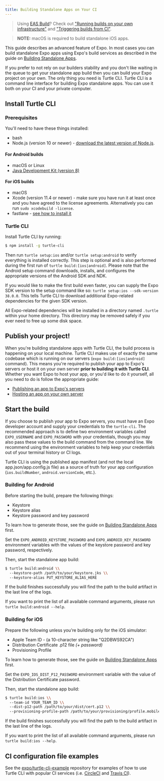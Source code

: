 ```yaml
---
title: Building Standalone Apps on Your CI
---
```


> Using [EAS Build](/build/introduction.md)? Check out ["Running builds on your own infrastructure"](/build-reference/local-builds.md) and ["Triggering builds from CI"](/build/building-on-ci.md).

> **NOTE:** macOS is required to build standalone iOS apps.

This guide describes an advanced feature of Expo. In most cases you can build
standalone Expo apps using Expo's build services as described in the guide
on [Building Standalone Apps](building-standalone-apps.md).

If you prefer to not rely on our builders stability and you don't like waiting
in the queue to get your standalone app build then you can build your Expo
project on your own. The only thing you need is Turtle CLI. Turtle CLI is
a command line interface for building Expo standalone apps. You can use it
both on your CI and your private computer.

## Install Turtle CLI

### Prerequisites

You'll need to have these things installed:

- bash
- Node.js (version 10 or newer) - [download the latest version of Node.js](https://nodejs.org/en/).

#### For Android builds

- macOS or Linux
- [Java Development Kit (version 8)](https://jdk.java.net/)

#### For iOS builds

- macOS
- Xcode (version 11.4 or newer) - make sure you have run it at least once
  and you have agreed to the license agreements. Alternatively you can run `sudo xcodebuild -license`.
- fastlane - [see how to install it](https://docs.fastlane.tools/getting-started/ios/setup/#installing-fastlane)

### Turtle CLI

Install Turtle CLI by running:

```sh
$ npm install -g turtle-cli
```

Then run `turtle setup:ios` and/or `turtle setup:android` to verify everything
is installed correctly. This step is optional and is also performed during
the first run of `turtle build:[ios|android]`. Please note that the Android setup command
downloads, installs, and configures the appropriate versions of the Android SDK
and NDK.

If you would like to make the first build even faster, you can supply the Expo
SDK version to the setup command like so: `turtle setup:ios --sdk-version 38.0.0`.
This tells Turtle CLI to download additional Expo-related dependencies for
the given SDK version.

All Expo-related dependencies will be installed in a directory named `.turtle`
within your home directory. This directory may be removed safely if you ever
need to free up some disk space.

## Publish your project!

When you're building standalone apps with Turtle CLI, the build process is happening on your local machine.
Turtle CLI makes use of exactly the same codebase which is running on our servers (`expo build:[ios|android]` command).
This means you're required to publish your app to Expo's servers or host it on your own server **prior to building it with Turtle CLI**.
Whether you want Expo to host your app, or you'd like to do it yourself, all you need to do is follow the appropriate guide:

- [Publishing an app to Expo's servers](/workflow/publishing.md)
- [Hosting an app on your own server](/distribution/hosting-your-app.md)

## Start the build

If you choose to publish your app to Expo servers, you must have an Expo
developer account and supply your credentials to the `turtle-cli`.
The recommended approach is to define two environment variables called
`EXPO_USERNAME` and `EXPO_PASSWORD` with your credentials, though you may also
pass these values to the build command from the command line. We recommend
using the environment variables to help keep your credentials out of your
terminal history or CI logs.

Turtle CLI is using the published app manifest (and not the local app.json/app.config.js file)
as a source of truth for your app configuration (`ios.buildNumber`, `android.versionCode`, etc.).

### Building for Android

Before starting the build, prepare the following things:

- Keystore
- Keystore alias
- Keystore password and key password

To learn how to generate those, see the guide on [Building Standalone Apps](building-standalone-apps.md)
first.

Set the `EXPO_ANDROID_KEYSTORE_PASSWORD` and `EXPO_ANDROID_KEY_PASSWORD`
environment variables with the values of the keystore password and key password,
respectively.

Then, start the standalone app build:

```sh
$ turtle build:android \\
  --keystore-path /path/to/your/keystore.jks \\
  --keystore-alias PUT_KEYSTORE_ALIAS_HERE
```

If the build finishes successfully you will find the path to the build artifact
in the last line of the logs.

If you want to print the list of all available command arguments,
please run `turtle build:android --help`.

### Building for iOS

Prepare the following unless you're building only for the iOS simulator:

- Apple Team ID - (a 10-character string like "Q2DBWS92CA")
- Distribution Certificate .p12 file _(+ password)_
- Provisioning Profile

To learn how to generate those, see the guide
on [Building Standalone Apps](building-standalone-apps.md) first.

Set the `EXPO_IOS_DIST_P12_PASSWORD` environment variable with the value of
the Distribution Certificate password.

Then, start the standalone app build:

```sh
$ turtle build:ios \\
  --team-id YOUR_TEAM_ID \\
  --dist-p12-path /path/to/your/dist/cert.p12 \\
  --provisioning-profile-path /path/to/your/provisioning/profile.mobileprovision
```

If the build finishes successfully you will find the path to the build artifact
in the last line of the logs.

If you want to print the list of all available command arguments,
please run `turtle build:ios --help`.

## CI configuration file examples

See the [expo/turtle-cli-example](https://github.com/expo/turtle-cli-example) repository
for examples of how to use Turtle CLI with popular CI services (i.e. [CircleCI](https://github.com/expo/turtle-cli-example#circleci)
and [Travis CI](https://github.com/expo/turtle-cli-example#travis-ci)).
